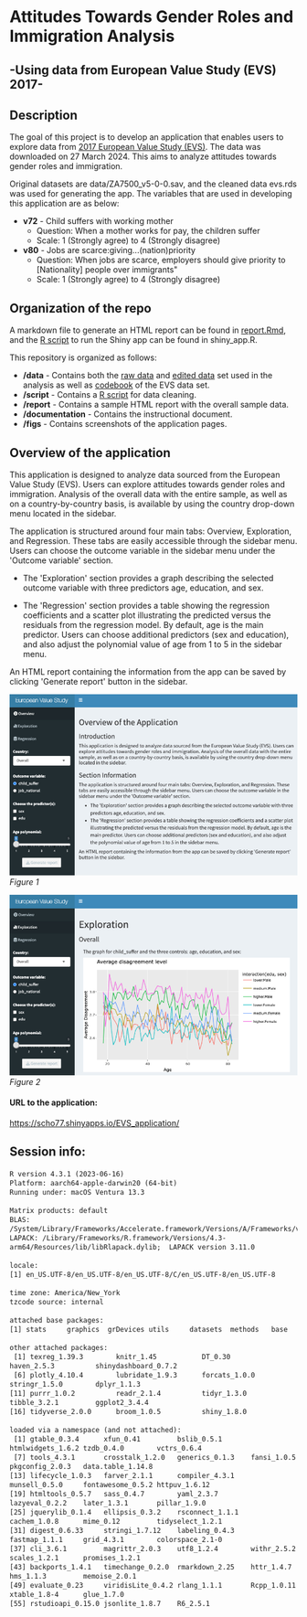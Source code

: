 # Attitudes Towards Gender Roles and Immigration Analysis
## -Using data from European Value Study (EVS) 2017-



## Description

The goal of this project is to develop an application that enables users to explore data from [2017 European Value Study (EVS)](https://search.gesis.org/research_data/ZA7500). The data was downloaded on 27 March 2024. This aims to analyze attitudes towards gender roles and immigration. 

Original datasets are data/ZA7500_v5-0-0.sav, and the cleaned data evs.rds was used for generating the app. The variables that are used in developing this application are as below:

-   **v72** - Child suffers with working mother
    -   Question: When a mother works for pay, the children suffer
    -   Scale: 1 (Strongly agree) to 4 (Strongly disagree)
-   **v80** - Jobs are scarce:giving...(nation)priority
    -   Question: When jobs are scarce, employers should give priority to [Nationality] people over immigrants"
    -   Scale: 1 (Strongly agree) to 4 (Strongly disagree)
    
    
    
## Organization of the repo

A markdown file to generate an HTML report can be found in [report.Rmd](https://github.com/sungjoocho7/Modern-workflows-in-data-science-FinalProject/blob/724b9e9a5abd78ea1df0093e07c9ed5172a40f4b/report.Rmd), and the [R script](https://github.com/sungjoocho7/Modern-workflows-in-data-science-FinalProject/blob/724b9e9a5abd78ea1df0093e07c9ed5172a40f4b/shiny_app.R) to run the Shiny app can be found in shiny_app.R.


This repository is organized as follows:

-   **/data** - Contains both the [raw data](https://github.com/sungjoocho7/Modern-workflows-in-data-science-FinalProject/blob/fea80922d6e1cbe2dd144fbbf41fe145b83548a4/data/ZA7500_v5-0-0.sav) and [edited data](https://github.com/sungjoocho7/Modern-workflows-in-data-science-FinalProject/blob/fea80922d6e1cbe2dd144fbbf41fe145b83548a4/data/evs.rds) set used in the analysis as well as [codebook](https://github.com/sungjoocho7/Modern-workflows-in-data-science-FinalProject/blob/fea80922d6e1cbe2dd144fbbf41fe145b83548a4/data/ZA7500_cdb.pdf) of the EVS data set.
-   **/script** - Contains a [R script](https://github.com/sungjoocho7/Modern-workflows-in-data-science-FinalProject/blob/fea80922d6e1cbe2dd144fbbf41fe145b83548a4/script/cleaning_evs.R) for data cleaning.
-   **/report** - Contains a sample HTML report with the overall sample data. 
-   **/documentation** - Contains the instructional document.
-   **/figs** - Contains screenshots of the application pages.



## Overview of the application

This application is designed to analyze data sourced from the European Value Study (EVS). Users can explore attitudes towards gender roles and immigration. Analysis of the overall data with the entire sample, as well as on a country-by-country basis, is available by using the country drop-down menu located in the sidebar.

The application is structured around four main tabs: Overview, Exploration, and Regression. These tabs are easily accessible through the sidebar menu. Users can choose the outcome variable in the sidebar menu under the 'Outcome variable' section.

* The 'Exploration' section provides a graph describing the selected outcome variable with three predictors age, education, and sex.

* The 'Regression' section provides a table showing the regression coefficients and a scatter plot illustrating the predicted versus the residuals from the regression model. By default, age is the main predictor. Users can choose additional predictors (sex and education), and also adjust the polynomial value of age from 1 to 5 in the sidebar menu.

An HTML report containing the information from the app can be saved by clicking 'Generate report' button in the sidebar.

![](figs/overall.jpg) *Figure 1*

![](figs/graph.jpg) *Figure 2*



#### URL to the application:

https://scho77.shinyapps.io/EVS_application/




## Session info:
```
R version 4.3.1 (2023-06-16)
Platform: aarch64-apple-darwin20 (64-bit)
Running under: macOS Ventura 13.3

Matrix products: default
BLAS:   /System/Library/Frameworks/Accelerate.framework/Versions/A/Frameworks/vecLib.framework/Versions/A/libBLAS.dylib 
LAPACK: /Library/Frameworks/R.framework/Versions/4.3-arm64/Resources/lib/libRlapack.dylib;  LAPACK version 3.11.0

locale:
[1] en_US.UTF-8/en_US.UTF-8/en_US.UTF-8/C/en_US.UTF-8/en_US.UTF-8

time zone: America/New_York
tzcode source: internal

attached base packages:
[1] stats     graphics  grDevices utils     datasets  methods   base     

other attached packages:
 [1] texreg_1.39.3        knitr_1.45           DT_0.30              haven_2.5.3          shinydashboard_0.7.2
 [6] plotly_4.10.4        lubridate_1.9.3      forcats_1.0.0        stringr_1.5.0        dplyr_1.1.3         
[11] purrr_1.0.2          readr_2.1.4          tidyr_1.3.0          tibble_3.2.1         ggplot2_3.4.4       
[16] tidyverse_2.0.0      broom_1.0.5          shiny_1.8.0         

loaded via a namespace (and not attached):
 [1] gtable_0.3.4      xfun_0.41         bslib_0.5.1       htmlwidgets_1.6.2 tzdb_0.4.0        vctrs_0.6.4      
 [7] tools_4.3.1       crosstalk_1.2.0   generics_0.1.3    fansi_1.0.5       pkgconfig_2.0.3   data.table_1.14.8
[13] lifecycle_1.0.3   farver_2.1.1      compiler_4.3.1    munsell_0.5.0     fontawesome_0.5.2 httpuv_1.6.12    
[19] htmltools_0.5.7   sass_0.4.7        yaml_2.3.7        lazyeval_0.2.2    later_1.3.1       pillar_1.9.0     
[25] jquerylib_0.1.4   ellipsis_0.3.2    rsconnect_1.1.1   cachem_1.0.8      mime_0.12         tidyselect_1.2.1 
[31] digest_0.6.33     stringi_1.7.12    labeling_0.4.3    fastmap_1.1.1     grid_4.3.1        colorspace_2.1-0 
[37] cli_3.6.1         magrittr_2.0.3    utf8_1.2.4        withr_2.5.2       scales_1.2.1      promises_1.2.1   
[43] backports_1.4.1   timechange_0.2.0  rmarkdown_2.25    httr_1.4.7        hms_1.1.3         memoise_2.0.1    
[49] evaluate_0.23     viridisLite_0.4.2 rlang_1.1.1       Rcpp_1.0.11       xtable_1.8-4      glue_1.7.0       
[55] rstudioapi_0.15.0 jsonlite_1.8.7    R6_2.5.1         
```

